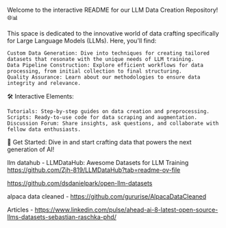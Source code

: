 Welcome to the interactive README for our LLM Data Creation Repository! 🌐📊

This space is dedicated to the innovative world of data crafting specifically for Large Language Models (LLMs). Here, you'll find:

    Custom Data Generation: Dive into techniques for creating tailored datasets that resonate with the unique needs of LLM training.
    Data Pipeline Construction: Explore efficient workflows for data processing, from initial collection to final structuring.
    Quality Assurance: Learn about our methodologies to ensure data integrity and relevance.

🛠 Interactive Elements:

    Tutorials: Step-by-step guides on data creation and preprocessing.
    Scripts: Ready-to-use code for data scraping and augmentation.
    Discussion Forum: Share insights, ask questions, and collaborate with fellow data enthusiasts.

🚀 Get Started: Dive in and start crafting data that powers the next generation of AI!

llm datahub - LLMDataHub: Awesome Datasets for LLM Training 
https://github.com/Zjh-819/LLMDataHub?tab=readme-ov-file

https://github.com/dsdanielpark/open-llm-datasets


alpaca data cleaned - https://github.com/gururise/AlpacaDataCleaned


Articles - https://www.linkedin.com/pulse/ahead-ai-8-latest-open-source-llms-datasets-sebastian-raschka-phd/



